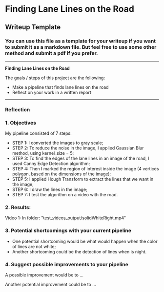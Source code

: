 # **Finding Lane Lines on the Road** 

## Writeup Template

### You can use this file as a template for your writeup if you want to submit it as a markdown file. But feel free to use some other method and submit a pdf if you prefer.

---

**Finding Lane Lines on the Road**

The goals / steps of this project are the following:
* Make a pipeline that finds lane lines on the road
* Reflect on your work in a written report


[//]: # (Image References)

[image1]: ./examples/grayscale.jpg "Grayscale"

---

### Reflection

### 1. Objectives

My pipeline consisted of 7 steps: <br/>
* STEP 1: I converted the images to gray scale; 
* STEP 2: To reduce the noise in the image, I applied Gaussian Blur method, using kernel_size = 5; 
* STEP 3: To find the edges of the lane lines in an image of the road, I used Canny Edge Detection algorithm;
* STEP 4: Then I marked the region of interest inside the image (4 vertices polygon, based on the dimensions of the image); 
* STEP 5: I applied Hough Transform to extract the lines that we want in the image; 
* STEP 6: I draw the lines in the image; <br/>
* STEP 7: I test the algorithm on a video with the road. <br/>

### 2. Results:

Video 1: In folder: "test_videos_output/solidWhiteRight.mp4"

### 3. Potential shortcomings with your current pipeline

* One potential shortcoming would be what would happen when the color of lines are not white;
* Another shortcoming could be the detection of lines when is night.


### 4. Suggest possible improvements to your pipeline

A possible improvement would be to ...

Another potential improvement could be to ...
